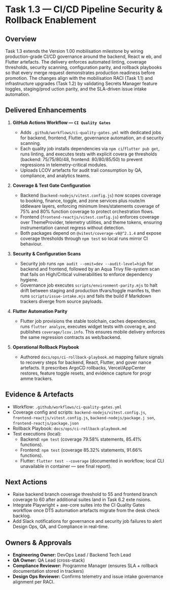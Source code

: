 # Task 1.3 — CI/CD Pipeline Security & Rollback Enablement

## Overview
Task 1.3 extends the Version 1.00 mobilisation milestone by wiring production-grade CI/CD governance around the backend, React w
eb, and Flutter artefacts. The delivery enforces automated linting, coverage thresholds, security scanning, configuration parity,
and rollback playbooks so that every merge request demonstrates production readiness before promotion. The changes align with the
 mobilisation RACI (Task 1.1) and infrastructure upgrades (Task 1.2) by validating Secrets Manager feature toggles, staging/prod
uction parity, and the SLA-driven issue intake automation.

## Delivered Enhancements
1. **GitHub Actions Workflow — `CI Quality Gates`**
   - Adds `.github/workflows/ci-quality-gates.yml` with dedicated jobs for backend, frontend, Flutter, governance automation, an
d security scanning.
   - Each quality job installs dependencies via `npm ci`/`flutter pub get`, runs linting, and executes tests with explicit covera
ge thresholds (backend: 75/75/80/48, frontend: 80/80/85/50) to prevent regressions in telemetry-critical modules.
   - Uploads LCOV artefacts for audit trail consumption by QA, compliance, and analytics teams.

2. **Coverage & Test Gate Configuration**
   - Backend (`backend-nodejs/vitest.config.js`) now scopes coverage to booking, finance, toggle, and zone services plus route/m
iddleware layers, enforcing minimum lines/statements coverage of 75% and 80% function coverage to protect orchestration flows.
   - Frontend (`frontend-reactjs/vitest.config.js`) enforces coverage over ThemeProvider, telemetry utilities, and theme tokens,
 ensuring instrumentation cannot regress without detection.
   - Both packages depend on `@vitest/coverage-v8@^2.1.4` and expose coverage thresholds through `npm test` so local runs mirror
 CI behaviour.

3. **Security & Configuration Scans**
   - Security job runs `npm audit --omit=dev --audit-level=high` for backend and frontend, followed by an Aqua Trivy file-system
 scan that fails on High/Critical vulnerabilities to enforce dependency hygiene.
   - Governance job executes `scripts/environment-parity.mjs` to halt drift between staging and production tfvars/toggle manifes
 ts, then runs `scripts/issue-intake.mjs` and fails the build if Markdown trackers diverge from source payloads.

4. **Flutter Automation Parity**
   - Flutter job provisions the stable toolchain, caches dependencies, runs `flutter analyze`, executes widget tests with coverag
 e, and publishes `coverage/lcov.info`. This ensures mobile delivery enforces the same regression contracts as web/backend.

5. **Operational Rollback Playbook**
   - Authored `docs/ops/ci-rollback-playbook.md` mapping failure signals to recovery steps for backend, React, Flutter, and gover
nance artefacts. It prescribes ArgoCD rollbacks, Vercel/AppCenter restores, feature toggle resets, and evidence capture for progr
amme trackers.

## Evidence & Artefacts
- Workflow: `.github/workflows/ci-quality-gates.yml`
- Coverage config and scripts: `backend-nodejs/vitest.config.js`, `frontend-reactjs/vitest.config.js`, `backend-nodejs/package.j
son`, `frontend-reactjs/package.json`
- Rollback Playbook: `docs/ops/ci-rollback-playbook.md`
- Test executions (local):
  - Backend: `npm test` (coverage 79.58% statements, 85.41% functions).
  - Frontend: `npm test` (coverage 85.32% statements, 91.66% functions).
  - Flutter: `flutter test --coverage` (documented in workflow; local CLI unavailable in container — see final report).

## Next Actions
- Raise backend branch coverage threshold to 55 and frontend branch coverage to 60 after additional suites land in Task 6.2 exte
nsions.
- Integrate Playwright + axe-core suites into the CI Quality Gates workflow once DT5 automation artefacts migrate from the desk
check backlog.
- Add Slack notifications for governance and security job failures to alert Design Ops, QA, and Compliance in real-time.

## Owners & Approvals
- **Engineering Owner:** DevOps Lead / Backend Tech Lead
- **QA Owner:** QA Lead (cross-stack)
- **Compliance Reviewer:** Programme Manager (ensures SLA + rollback documentation stored in trackers)
- **Design Ops Reviewer:** Confirms telemetry and issue intake governance alignment per RACI.
